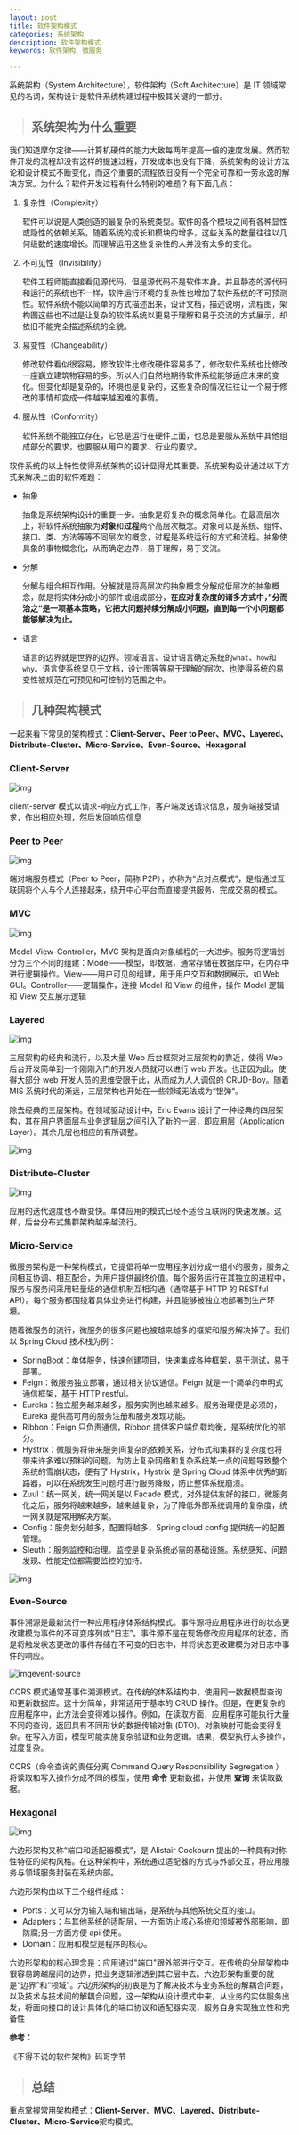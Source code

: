 ```yaml
---
layout: post
title: 软件架构模式
categories: 系统架构
description: 软件架构模式
keywords: 软件架构、微服务

---
```


系统架构（System Architecture），软件架构（Soft Architecture）是 IT 领域常见的名词，架构设计是软件系统构建过程中极其关键的一部分。

> ## **系统架构为什么重要**

我们知道摩尔定律——计算机硬件的能力大致每两年提高一倍的速度发展。然而软件开发的流程却没有这样的提速过程，开发成本也没有下降，系统架构的设计方法论和设计模式不断变化，而这个重要的流程依旧没有一个完全可靠和一劳永逸的解决方案。为什么？软件开发过程有什么特别的难题？有下面几点：

1. 复杂性（Complexity）

   软件可以说是人类创造的最复杂的系统类型。软件的各个模块之间有各种显性或隐性的依赖关系，随着系统的成长和模块的增多，这些关系的数量往往以几何级数的速度增长。而理解运用这些复杂性的人并没有太多的变化。

2. 不可见性（Invisibility）

   软件工程师能直接看见源代码，但是源代码不是软件本身。并且静态的源代码和运行的系统也不一样，软件运行环境的复杂性也增加了软件系统的不可预测性。软件系统不能以简单的方式描述出来，设计文档，描述说明，流程图，架构图这些也不过是让复杂的软件系统以更易于理解和易于交流的方式展示，却依旧不能完全描述系统的全貌。

3. 易变性（Changeability）

   修改软件看似很容易，修改软件比修改硬件容易多了，修改软件系统也比修改一座巍立建筑物容易的多。所以人们自然地期待软件系统能够适应未来的变化。但变化却是复杂的，环境也是复杂的，这些复杂的情况往往让一个易于修改的事情却变成一件越来越困难的事情。

4. 服从性（Conformity）

   软件系统不能独立存在，它总是运行在硬件上面，也总是要服从系统中其他组成部分的要求，也要服从用户的要求、行业的要求。

软件系统的以上特性使得系统架构的设计显得尤其重要。系统架构设计通过以下方式来解决上面的软件难题：

- 抽象

  抽象是系统架构设计的重要一步。抽象是将复杂的概念简单化。在最高层次上，将软件系统抽象为**对象**和**过程**两个高层次概念。对象可以是系统、组件、接口、类、方法等等不同层次的概念，过程是系统运行的方式和流程。抽象使具象的事物概念化，从而确定边界，易于理解，易于交流。

- 分解

  分解与组合相互作用。分解就是将高层次的抽象概念分解成低层次的抽象概念，就是将实体分成小的部件或组成部分，**在应对复杂度的诸多方式中，”分而治之“是一项基本策略，它把大问题持续分解成小问题，直到每一个小问题都能够解决为止。**

- 语言

  语言的边界就是世界的边界。领域语言、设计语言确定系统的`what`、`how`和`why`。语言使系统显见于文档，设计图等等易于理解的层次，也使得系统的易变性被规范在可预见和可控制的范围之中。

> ## **几种架构模式**

一起来看下常见的架构模式：**Client-Server、Peer to Peer、MVC、Layered、Distribute-Cluster、Micro-Service、Even-Source、Hexagonal**

### Client-Server

![img](https://mmbiz.qpic.cn/mmbiz_png/FbXJ7UCc6O05fjfdraZvlz24yWbYVibSR6oNzAuFmjocjCoHRmkbOLwetmMXIqvhQukHefQAbXWFWQ3sibtG6oIw/640?wx_fmt=png&wxfrom=5&wx_lazy=1&wx_co=1)

client-server 模式以请求-响应方式工作，客户端发送请求信息，服务端接受请求，作出相应处理，然后发回响应信息

### Peer to Peer

![img](https://mmbiz.qpic.cn/mmbiz_png/FbXJ7UCc6O05fjfdraZvlz24yWbYVibSRLl4icpmFKysibhXWWYduA2a0FCOSsvhRibVzibuEJichhiaddsMxESt6eywQ/640?wx_fmt=png&wxfrom=5&wx_lazy=1&wx_co=1)

端对端服务模式（Peer to Peer，简称 P2P），亦称为“点对点模式”，是指通过互联网将个人与个人连接起来，绕开中心平台而直接提供服务、完成交易的模式。

### MVC

![img](https://mmbiz.qpic.cn/mmbiz_png/FbXJ7UCc6O05fjfdraZvlz24yWbYVibSRAZQ4DzZfabGe0KXiboiaGMCfgZ7JVWibgInYmD8sBLPjSA5ericGQ77KKA/640?wx_fmt=png&wxfrom=5&wx_lazy=1&wx_co=1)

Model-View-Controller，MVC 架构是面向对象编程的一大进步。服务将逻辑划分为三个不同的组建：Model——模型，即数据，通常存储在数据库中，在内存中进行逻辑操作。View——用户可见的组建，用于用户交互和数据展示，如 Web GUI。Controller——逻辑操作，连接 Model 和 View 的组件，操作 Model 逻辑和 View 交互展示逻辑

### Layered

![img](https://mmbiz.qpic.cn/mmbiz_png/FbXJ7UCc6O05fjfdraZvlz24yWbYVibSRIP3iaEDiafhpiawrdvGLcw3QFRH8jUVo76EGAvnnQCP4G4q9zjwLhAKqQ/640?wx_fmt=png&wxfrom=5&wx_lazy=1&wx_co=1)

三层架构的经典和流行，以及大量 Web 后台框架对三层架构的靠近，使得 Web 后台开发简单到一个刚刚入门的开发人员就可以进行 web 开发。也正因为此，使得大部分 web 开发人员的思维受限于此，从而成为人人调侃的 CRUD-Boy。随着 MIS 系统时代的渐远，三层架构也开始在一些领域无法成为“银弹“。

除去经典的三层架构。在领域驱动设计中，Eric Evans 设计了一种经典的四层架构，其在用户界面层与业务逻辑层之间引入了新的一层，即应用层（Application Layer）。其余几层也相应的有所调整。

![img](https://mmbiz.qpic.cn/mmbiz_png/FbXJ7UCc6O05fjfdraZvlz24yWbYVibSR72aAq0FpXe4icDtyCzrIicZic2kXIOeppQMG2w3hfNbPkwjQ5epmHOcVA/640?wx_fmt=png&wxfrom=5&wx_lazy=1&wx_co=1)

### Distribute-Cluster

![img](https://mmbiz.qpic.cn/mmbiz_png/FbXJ7UCc6O05fjfdraZvlz24yWbYVibSRj1iaMKhduDxA4hb0rUEKiaqanlbEb9adc6Sw0ODpPQePJNnVspsxiajKA/640?wx_fmt=png&wxfrom=5&wx_lazy=1&wx_co=1)

应用的迭代速度也不断变快。单体应用的模式已经不适合互联网的快速发展。这样，后台分布式集群架构越来越流行。

### Micro-Service

微服务架构是一种架构模式，它提倡将单一应用程序划分成一组小的服务，服务之间相互协调、相互配合，为用户提供最终价值。每个服务运行在其独立的进程中，服务与服务间采用轻量级的通信机制互相沟通（通常基于 HTTP 的 RESTful API）。每个服务都围绕着具体业务进行构建，并且能够被独立地部署到生产环境。

随着微服务的流行，微服务的很多问题也被越来越多的框架和服务解决掉了。我们以 Spring Cloud 技术栈为例：

- SpringBoot：单体服务，快速创建项目，快速集成各种框架，易于测试，易于部署。
- Feign：微服务独立部署，通过相关协议通信。Feign 就是一个简单的申明式通信框架，基于 HTTP restful。
- Eureka：独立服务越来越多，服务实例也越来越多。服务治理便是必须的，Eureka 提供高可用的服务注册和服务发现功能。
- Ribbon：Feign 只负责通信，Ribbon 提供客户端负载均衡，是系统优化的部分。
- Hystrix：微服务将带来服务间复杂的依赖关系，分布式和集群的复杂度也将带来许多难以预料的问题。为防止复杂网络和复杂系统某一点的问题导致整个系统的雪崩状态，便有了 Hystrix，Hystrix 是 Spring Cloud 体系中优秀的断路器，可以在系统发生问题时进行服务降级，防止整体系统崩溃。
- Zuul：统一网关，统一网关是以 Facade 模式，对外提供友好的接口，微服务化之后，服务将越来越多，越来越复杂，为了降低外部系统调用的复杂度，统一网关就是常用解决方案。
- Config：服务划分越多，配置将越多，Spring cloud config 提供统一的配置管理。
- Sleuth：服务监控和治理。监控是复杂系统必需的基础设施。系统感知、问题发现、性能定位都需要监控的加持。

![img](https://mmbiz.qpic.cn/mmbiz_png/FbXJ7UCc6O05fjfdraZvlz24yWbYVibSR1NGryBMvZcogt2MzT0IpOGUXTc5Pj5VpUEjcGibb5kIUHBezG67RLibA/640?wx_fmt=png&wxfrom=5&wx_lazy=1&wx_co=1)

### Even-Source

事件溯源是最新流行一种应用程序体系结构模式。事件源将应用程序进行的状态更改建模为事件的不可变序列或“日志”。事件源不是在现场修改应用程序的状态，而是将触发状态更改的事件存储在不可变的日志中，并将状态更改建模为对日志中事件的响应。

![img](https://mmbiz.qpic.cn/mmbiz_png/FbXJ7UCc6O05fjfdraZvlz24yWbYVibSRYFiaMRSqNPsXtgboeESkZx1QnPBYViahUicqpRNQsq0sJnXjX8qJW6PiaA/640?wx_fmt=png&wxfrom=5&wx_lazy=1&wx_co=1)event-source

CQRS 模式通常基事件溯源模式。在传统的体系结构中，使用同一数据模型查询和更新数据库。这十分简单，非常适用于基本的 CRUD 操作。但是，在更复杂的应用程序中，此方法会变得难以操作。例如，在读取方面，应用程序可能执行大量不同的查询，返回具有不同形状的数据传输对象 (DTO)。对象映射可能会变得复杂。在写入方面，模型可能实施复杂验证和业务逻辑。结果，模型执行太多操作，过度复杂。

CQRS（命令查询的责任分离 Command Query Responsibility Segregation ）将读取和写入操作分成不同的模型，使用 **命令** 更新数据，并使用 **查询** 来读取数据。

### Hexagonal

![img](https://mmbiz.qpic.cn/mmbiz_png/FbXJ7UCc6O05fjfdraZvlz24yWbYVibSRnFQbEfTLHNY4FaERE8HKiauBuSjkdVicyqtLibfzWtCCcLgY0AvYAGicOA/640?wx_fmt=png&wxfrom=5&wx_lazy=1&wx_co=1)

六边形架构又称“端口和适配器模式”，是 Alistair Cockburn 提出的一种具有对称性特征的架构风格。在这种架构中，系统通过适配器的方式与外部交互，将应用服务与领域服务封装在系统内部。

六边形架构由以下三个组件组成：

- Ports：又可以分为输入端和输出端，是系统与其他系统交互的接口。
- Adapters：与其他系统的适配层，一方面防止核心系统和领域被外部影响，即防腐;另一方面方便 api 使用。
- Domain：应用和模型是程序的核心。

六边形架构的核心理念是：应用通过"端口"跟外部进行交互。在传统的分层架构中很容易跨越层间的边界，把业务逻辑渗透到其它层中去。六边形架构重要的就是“边界”和“领域”。六边形架构的初衷是为了解决技术与业务系统的解耦合问题，以及技术与技术间的解耦合问题，这一架构从设计模式中来，从业务的实体服务出发，将面向接口的设计具体化的端口协议和适配器实现，服务自身实现独立性和完备性

**参考：**

《不得不说的软件架构》码哥字节

> ## 总结

重点掌握常用架构模式：**Client-Server**、**MVC、Layered、Distribute-Cluster、Micro-Service**架构模式。